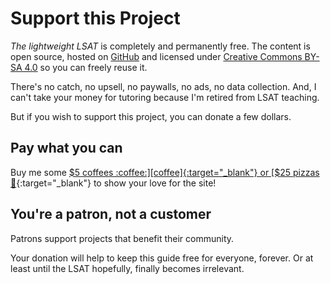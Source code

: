 # Support this Project

*The lightweight LSAT* is completely and permanently free.
The content is open source, hosted on [GitHub] and licensed under [Creative Commons BY-SA 4.0][license] so you can freely reuse it.

There's no catch, no upsell, no paywalls, no ads, no data collection.
And, I can't take your money for tutoring because I'm retired from LSAT teaching.

But if you wish to support this project, you can donate a few dollars.

## Pay what you can

Buy me some [$5 coffees :coffee:][coffee]{:target="_blank"} or [$25 pizzas :pizza:][pizza]{:target="_blank"} to show your love for the site!

## You're a patron, not a customer

Patrons support projects that benefit their community.

Your donation will help to keep this guide free for everyone, forever.
Or at least until the LSAT hopefully, finally becomes irrelevant.

[pizza]: https://buy.stripe.com/14k4hf7lXexNcak5kl
[coffee]: https://buy.stripe.com/28oaFD6hT75l7U4144
[GitHub]: https://github.com/gpdowney/lightweightLSAT
[license]: https://creativecommons.org/licenses/by-sa/4.0/
